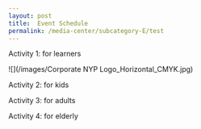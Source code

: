 ```yaml
---
layout: post
title:  Event Schedule
permalink: /media-center/subcategory-E/test
---
```


Activity 1: for learners 

![](/images/Corporate NYP Logo_Horizontal_CMYK.jpg)

Activity 2: for kids

Activity 3: for adults 

Activity 4: for elderly  
